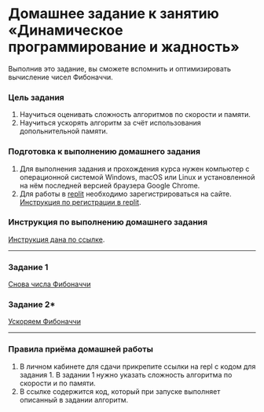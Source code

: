 # Домашнее задание к занятию «Динамическое программирование и жадность»

Выполнив это задание, вы сможете вспомнить и оптимизировать вычисление чисел Фибоначчи.

### Цель задания

1. Научиться оценивать сложность алгоритмов по скорости и памяти.
2. Научиться ускорять алгоритм за счёт использования допольнительной памяти.

### Подготовка к выполнению домашнего задания

1. Для выполнения задания и прохождения курса нужен компьютер с операционной системой Windows, macOS или Linux и установленной на нём последней версией браузера Google Chrome.
2. Для работы в [replit](https://repl.it/) необходимо зарегистрироваться на сайте. [Инструкция по регистрации в replit](https://github.com/netology-code/cpps-homeworks/tree/main/common/replit).

### Инструкция по выполнению домашнего задания

[Инструкция дана по ссылке](https://github.com/netology-code/algocpp-homeworks/tree/main/common).

------

### Задание 1

[Снова числа Фибоначчи](01)

### Задание 2*

[Ускоряем Фибоначчи](02)

------

### Правила приёма домашней работы

1. В личном кабинете для сдачи прикрепите ссылки на repl с кодом для задания 1. В задании 1 нужно указать сложность алгоритма по скорости и по памяти.
2. В ссылке содержится код, который при запуске выполняет описанный в задании алгоритм.
